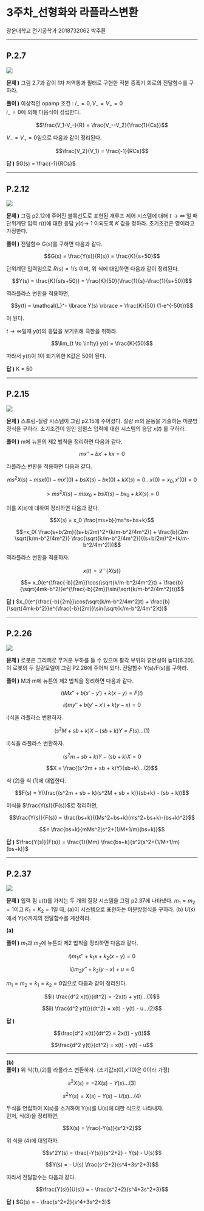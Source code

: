 # 3주차_선형화와 라플라스변환  
광운대학교 전기공학과 2018732062 박주환

---
## P.2.7  
![](https://i.ibb.co/5hyXjSj/p2-7.png)

__문제 )__ 그림 2.7과 같이 1차 저역통과 필터로 구현한 적분 증폭기 회로의 전달함수를 구하라.  

__풀이 )__ 이상적인 opamp 조건 : $i_- = 0, V_- = V_+ = 0$  
$i_- = 0$에 의해 다음식이 성립한다.  

$$\frac{V_1-V_-}{R} = \frac{V_--V_2}{\frac{1}{Cs}}$$  

$V_- = V_+ = 0$임으로 다음과 같이 정리된다.  

$$\frac{V_2}{V_1} = \frac{-1}{RCs}$$  

__답 )__ $G(s) = \frac{-1}{RCs}$  

---
## P.2.12  
![](https://i.ibb.co/mqtHDC2/2-12.png)  

__문제 )__ 그림 p2.12에 주어진 블록선도로 표현된 개루프 제어 시스템에 대해 $t \to \infty$ 일 때 단위계단 입력 $r(t)$에 대한 응답  $y(t)\to\ 1$ 이되도록 $K$ 값을 정하라. 초기조건은 영이라고 가정한다.  

__풀이 )__ 전달함수 G(s)를 구하면 다음과 같다.  

$$G(s) = \frac{Y(s)}{R(s)} = \frac{K}{s+50}$$  

단위계단 입력임으로 $R(s) = 1/s$ 이며, 위 식에 대입하면 다음과 같이 정리된다.  

$$Y(s) = \frac{K}{s(s+50)} = \frac{K}{50}(\frac{1}{s}-\frac{1}{s+50})$$  

역라플라스 변환을 적용하면,

$$y(t) = \mathcal{L}^- \lbrace Y(s) \rbrace = \frac{K}{50} (1-e^{-50t})$$

이 된다.  

$t \rightarrow \infty$일때 $y(t)$의 응답을 보기위해 극한을 취하라.

$$\lim_{t \to \infty} y(t) = \frac{K}{50}$$  

따라서 y(t)이 1이 되기위한 K값은 50이 된다.  

__답 )__ K = 50  

---
## P.2.15  
![](https://i.ibb.co/99CY5Xf/2-15.png)  

__문제 )__ 스프링-질량 시스템이 그림 p2.15에 주어졌다. 질량 m의 운동을 기술하는 미분방정식을 구하라. 초기조건이 영인 임펄스 입력에 대한 시스템의 응답 $x(t)$ 를 구하라.  

__풀이 )__  m에 뉴튼의 제2 법칙을 정리하면 다음과 같다.  

$$mx'' + bx' + kx = 0$$  

라플라스 변환을 적용하면 다음과 같다.  

$$ms^2X(s) - msx(0) - mx'(0) + bsX(s) - bx(0) + kX(s) = 0... x(0)=x_0, x'(0)=0$$  

$$>ms^2X(s) - msx_0 + bsX(s) -bx_0 + kX(s) = 0$$  

이를 $X(s)$에 대하여 정리하면 다음과 같다.  

$$X(s) = x_0 \frac{ms+b}{ms^s+bs+k}$$  

$$=x_0( \frac{s+b/2m}{(s+b/2m)^2+(k/m-b^2/4m^2)} + \frac{b}{2m \sqrt{k/m-b^2/4m^2}} \frac{\sqrt{k/m-b^2/4m^2}}{(s+b/2m)^2+(k/m-b^2/4m^2)})$$

역라플라스 변환을 적용하자.  

$$x(t) = \mathcal{L}^- \lbrace X(s) \rbrace$$

$$= x_0(e^{\frac{-b}{2m}}\cos(\sqrt{k/m-b^2/4m^2}t) + \frac{b}{\sqrt{4mk-b^2}}e^{\frac{-b}{2m}}\sin(\sqrt{k/m-b^2/4m^2}t))$$
  
__답 )__  $x_0(e^{\frac{-b}{2m}}\cos(\sqrt{k/m-b^2/4m^2}t) + \frac{b}{\sqrt{4mk-b^2}}e^{\frac{-b}{2m}}\sin(\sqrt{k/m-b^2/4m^2}t))$

---
## P.2.26  
![](https://i.ibb.co/s1xDQ3f/2-26.png)  

__문제 )__ 로봇은 그리퍼로 무거운 부하를 들 수 있으며 팔각 부위의 유연성이 높다[6.20]. 이 로봇의 두 질량모델이 그림 P2.26에 주어져 있다. 전달함수 Y(s)/F(s)를 구하라.  
 
__풀이 )__  M과 m에 뉴튼의 제2 법칙을 정리하면 다음과 같다.  

$$i) Mx'' + b(x'-y') + k(x-y) = F(t)$$   

$$ii) my'' + b(y'-x') + k(y-x) = 0$$  

i)식을 라플라스 변환하자.

$$(s^2M + sb + k)X - (sb + k)Y = F(s)...(1)$$

ii)식을 라플라스 변환하자.

$$(s^2m + sb + k)Y - (sb + k)X = 0$$

$$X = \frac{(s^2m + sb + k)Y}{sb+k}...(2)$$  

식 (2)을 식 (1)에 대입한다.  

$$F(s) = Y(\frac{(s^2m + sb + k)(s^2M + sb + k)}{sb+k} - (sb + k))$$  

이식을  $\frac{Y(s)}{F(s)}$로 정리하면,  

$$\frac{Y(s)}{F(s)} = \frac{bs+k}{(Ms^2+bs+k)(ms^2+bs+k)-(bs+k)^2}$$  

$$= \frac{bs+k}{mMs^2(s^2+(1/M+1/m)(bs+k)}$$  

__답 )__  $\frac{Y(s)}{F(s)} = \frac{1}{Mm} \frac{bs+k}{s^2(s^2+(1/M+1/m)(bs+k)}$  

---
## P.2.37  
![](https://i.ibb.co/SQ4PzwR/2-37.png)

__문제 )__ 입력 힘 u(t)를 가지는 두 개의 질량 시스템을 그림 p2.37에 나타냈다. $m_1=m_2=1$이고 $K_1=K_2=1$일 때, (a)이 시스템으로 표현하는 미분방정식을 구하라. (b) $U(s)$에서 $Y(s)$까지의 전달함수를 계산하라.  

__(a)__  

__풀이 )__ $m_1$과 $m_2$에 뉴튼릐 제2 법칙을 정리하면 다음과 같다.  

$$i) m_1x'' + k_1x + k_2(x-y) = 0$$  

$$ii) m_2y'' + k_2(y-x) + u = 0$$

$m_1 = m_2 = k_1 = k_2 = 0$임으로 다음과 같이 정리된다.  

$$i) \frac{d^2 x(t)}{dt^2} =  -2x(t) + y(t)...(1)$$  

$$ii) \frac{d^2 y(t)}{dt^2} =  x(t) - y(t) - u...(2)$$  

__답 )__  

$$\frac{d^2 x(t)}{dt^2} =  2x(t) - y(t)$$

$$\frac{d^2 y(t)}{dt^2} =  x(t) - y(t) - u$$

---
__(b)__  
__풀이 )__ 위 식(1),(2)를 라플라스 변환하자. (초기값x(0),x'(0)은 0이라 가정)  

$$s^2X(s) = -2X(s) - Y(s)...(3)$$

$$s^2Y(s) = X(s) - Y(s) - U(s)...(4)$$

두식을 연립하여 X(s)를 소거하여 Y(s)를 U(s)에 대한 식으로 나타내자.  
먼저, 식(3)을 정리하면,  

$$X(s) = \frac{-Y(s)}{s^2+2}$$

위 식을 (4)에 대입하자.

$$s^2Y(s) = \frac{-Y(s)}{s^2+2} - Y(s) - U(s)$$

$$Y(s) = - U(s) \frac{s^2+2}{s^4+3s^2+3}$$

따라서 전달함수는 다음과 같다.  

$$\frac{Y(s)}{U(s)} = - \frac{s^2+2}{s^4+3s^2+3}$$

__답 )__ $G(s) = - \frac{s^2+2}{s^4+3s^2+3}$
